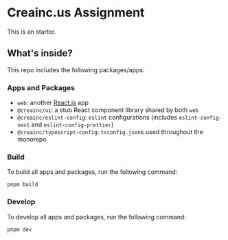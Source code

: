 # Creainc.us Assignment 

This is an starter.

## What's inside?

This repo includes the following packages/apps:

### Apps and Packages

- `web`: another [React.js](https://react.dev/) app
- `@creainc/ui`: a stub React component library shared by both `web`
- `@creainc/eslint-config`: `eslint` configurations (includes `eslint-config-next` and `eslint-config-prettier`)
- `@creainc/typescript-config`: `tsconfig.json`s used throughout the monorepo

### Build

To build all apps and packages, run the following command:

```
pnpm build
```

### Develop

To develop all apps and packages, run the following command:

```
pnpm dev
```
